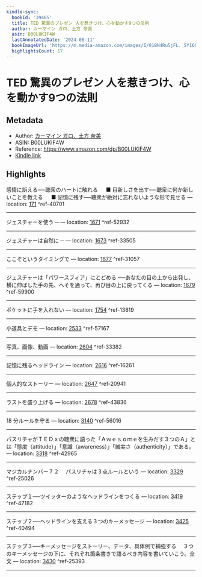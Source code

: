 ```yaml
---
kindle-sync:
  bookId: '39465'
  title: TED 驚異のプレゼン 人を惹きつけ、心を動かす9つの法則
  author: カーマイン ガロ、土方 奈美
  asin: B00LUKIF4W
  lastAnnotatedDate: '2024-08-11'
  bookImageUrl: 'https://m.media-amazon.com/images/I/81BN4Ru5jFL._SY160.jpg'
  highlightsCount: 17
---
```

# TED 驚異のプレゼン 人を惹きつけ、心を動かす9つの法則
## Metadata
* Author: [カーマイン ガロ、土方 奈美](https://www.amazon.comundefined)
* ASIN: B00LUKIF4W
* Reference: https://www.amazon.com/dp/B00LUKIF4W
* [Kindle link](kindle://book?action=open&asin=B00LUKIF4W)

## Highlights
感情に訴える──聴衆のハートに触れる 　 ■ 目新しさを出す──聴衆に何か新しいことを教える 　 ■ 記憶に残す──聴衆が絶対に忘れないような形で見せる — location: [171](kindle://book?action=open&asin=B00LUKIF4W&location=171) ^ref-40701

---
ジェスチャーを使う ─ — location: [1671](kindle://book?action=open&asin=B00LUKIF4W&location=1671) ^ref-52932

---
ジェスチャーは自然に ─ — location: [1673](kindle://book?action=open&asin=B00LUKIF4W&location=1673) ^ref-33505

---
ここぞというタイミングで — location: [1677](kindle://book?action=open&asin=B00LUKIF4W&location=1677) ^ref-31057

---
ジェスチャーは「パワースフィア」にとどめる ──あなたの目の上から出発し、横に伸ばした手の先、へそを通って、再び目の上に戻ってくる — location: [1679](kindle://book?action=open&asin=B00LUKIF4W&location=1679) ^ref-59900

---
ポケットに手を入れない — location: [1754](kindle://book?action=open&asin=B00LUKIF4W&location=1754) ^ref-13819

---
小道具とデモ — location: [2533](kindle://book?action=open&asin=B00LUKIF4W&location=2533) ^ref-57167

---
写真、画像、動画 — location: [2604](kindle://book?action=open&asin=B00LUKIF4W&location=2604) ^ref-33382

---
記憶に残るヘッドライン — location: [2616](kindle://book?action=open&asin=B00LUKIF4W&location=2616) ^ref-16261

---
個人的なストーリー — location: [2647](kindle://book?action=open&asin=B00LUKIF4W&location=2647) ^ref-20941

---
ラストを盛り上げる — location: [2678](kindle://book?action=open&asin=B00LUKIF4W&location=2678) ^ref-43836

---
18 分ルールを守る — location: [3140](kindle://book?action=open&asin=B00LUKIF4W&location=3140) ^ref-56016

---
パスリチャがＴＥＤｘの聴衆に語った「Ａｗｅｓｏｍｅを生みだす３つのＡ」とは「態度（attitude）」「意識（awareness）」「誠実さ（authenticity）」である。 — location: [3318](kindle://book?action=open&asin=B00LUKIF4W&location=3318) ^ref-42965

---
マジカルナンバー７２ 　パスリチャは３点ルールという — location: [3329](kindle://book?action=open&asin=B00LUKIF4W&location=3329) ^ref-25026

---
ステップ１──ツイッターのようなヘッドラインをつくる — location: [3419](kindle://book?action=open&asin=B00LUKIF4W&location=3419) ^ref-47182

---
ステップ２──ヘッドラインを支える３つのキーメッセージ — location: [3425](kindle://book?action=open&asin=B00LUKIF4W&location=3425) ^ref-40494

---
ステップ３──キーメッセージをストーリー、データ、具体例で補強する 　３つのキーメッセージの下に、それぞれ箇条書きで語るべき内容を書いていこう。全文 — location: [3430](kindle://book?action=open&asin=B00LUKIF4W&location=3430) ^ref-25393

---

